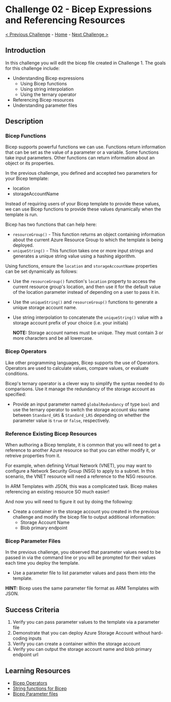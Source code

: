 # Challenge 02 - Bicep Expressions and Referencing Resources

[< Previous Challenge](./Challenge-01.md) - [Home](../README.md) - [Next Challenge >](./Challenge-03.md)

## Introduction

In this challenge you will edit the bicep file created in Challenge 1. The goals for this challenge include:
- Understanding Bicep expressions
    - Using Bicep functions
    - Using string interpolation
    - Using the ternary operator
- Referencing Bicep resources
- Understanding parameter files

## Description

### Bicep Functions

Bicep supports powerful functions we can use. Functions return information that can be set as the value of a parameter or a variable. Some functions take input parameters.  Other functions can return information about an object or its properties.

In the previous challenge, you defined and accepted two parameters for your Bicep template:
- location
- storageAccountName

Instead of requiring users of your Bicep template to provide these values, we can use Bicep functions to provide these values dynamically when the template is run.

Bicep has two functions that can help here:
- `resourceGroup()` - This function returns an object containing information about the current Azure Resource Group to which the template is being deployed.
- `uniqueString()` - This function takes one or more input strings and generates a unique string value using a hashing algorithm.

Using functions, ensure the `location` and `storageAccountName` properties can be set dynamically as follows:

- Use the `resourceGroup()` function's `location` property to access the current resource group's location, and then use it for the default value of the location parameter instead of depending on a user to pass it in.
- Use the `uniqueString()` and `resourceGroup()` functions to generate a unique storage account name.
- Use string interpolation to concatenate the `uniqueString()` value with a storage account prefix of your choice (i.e. your initials)

  **NOTE:** Storage account names must be unique. They must contain 3 or more characters and be all lowercase. 

### Bicep Operators

Like other programming languages, Bicep supports the use of Operators. Operators are used to calculate values, compare values, or evaluate conditions. 

Bicep's ternary operator is a clever way to simplify the syntax needed to do comparisons. Use it manage the redundancy of the storage account as specified:

- Provide an input parameter named `globalRedundancy` of type `bool` and use the ternary operator to switch the storage account sku name between `Standard_GRS` & `Standard_LRS` depending on whether the parameter value is `true` or `false`, respectively.

### Reference Existing Bicep Resources

When authoring a Bicep template, it is common that you will need to get a reference to another Azure resource so that you can either modify it, or retreive properties from it.

For example, when defining Virtual Network (VNET), you may want to configure a Network Security Group (NSG) to apply to a subnet. In this scenario, the VNET resource will need a reference to the NSG resource.

In ARM Templates with JSON, this was a complicated task. Bicep makes referencing an existing resource SO much easier!

And now you will need to figure it out by doing the following:

- Create a container in the storage account you created in the previous challenge and modify the bicep file to output additional information:
    - Storage Account Name
    - Blob primary endpoint

### Bicep Parameter Files

In the previous challenge, you observed that parameter values need to be passed in via the command line or you will be prompted for their values each time you deploy the template. 
- Use a parameter file to list parameter values and pass them into the template.

**HINT:** Bicep uses the same parameter file format as ARM Templates with JSON. 

## Success Criteria

1. Verify you can pass parameter values to the template via a parameter file
1. Demonstrate that you can deploy Azure Storage Account without hard-coding inputs
1. Verify you can create a container within the storage account
1. Verify you can output the storage account name and blob primary endpoint url

## Learning Resources

- [Bicep Operators](https://learn.microsoft.com/en-us/azure/azure-resource-manager/bicep/operators)
- [String functions for Bicep](https://learn.microsoft.com/azure/azure-resource-manager/bicep/bicep-functions-string)
- [Bicep Parameter files](https://learn.microsoft.com/azure/azure-resource-manager/bicep/parameter-files)
